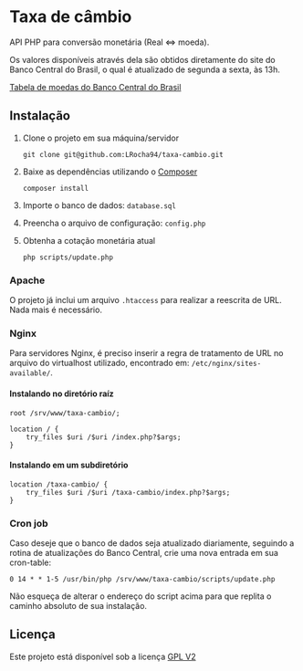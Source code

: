 # Taxa de câmbio #

API PHP para conversão monetária (Real <=> moeda).

Os valores disponíveis através dela são obtidos diretamente do site do Banco Central do Brasil, o qual é atualizado de segunda a sexta, às 13h.

[Tabela de moedas do Banco Central do Brasil](http://www4.bcb.gov.br/pec/taxas/batch/cotacaomoedas.asp?id=txtodas)

## Instalação ##

1.  Clone o projeto em sua máquina/servidor

    `git clone git@github.com:LRocha94/taxa-cambio.git`
    
2.  Baixe as dependências utilizando o [Composer](http://getcomposer.org "Composer - gerenciador de dependências PHP")

    `composer install`

3.  Importe o banco de dados: `database.sql`
4.  Preencha o arquivo de configuração: `config.php`
5.  Obtenha a cotação monetária atual

    `php scripts/update.php`

### Apache ###

O projeto já inclui um arquivo `.htaccess` para realizar a reescrita de URL. Nada mais é necessário.

### Nginx ###

Para servidores Nginx, é preciso inserir a regra de tratamento de URL no arquivo do virtualhost utilizado, encontrado em: `/etc/nginx/sites-available/`.

#### Instalando no diretório raíz ####

```nginx
root /srv/www/taxa-cambio/;

location / {
    try_files $uri /$uri /index.php?$args;
}
```

#### Instalando em um subdiretório ####

```nginx
location /taxa-cambio/ {
    try_files $uri /$uri /taxa-cambio/index.php?$args;
}
```

### Cron job ###

Caso deseje que o banco de dados seja atualizado diariamente, seguindo a rotina de atualizações do Banco Central, crie uma nova entrada em sua cron-table:

    0 14 * * 1-5 /usr/bin/php /srv/www/taxa-cambio/scripts/update.php

Não esqueça de alterar o endereço do script acima para que replita o caminho absoluto de sua instalação.

## Licença ##

Este projeto está disponível sob a licença [GPL V2](http://choosealicense.com/licenses/gpl-v2/)